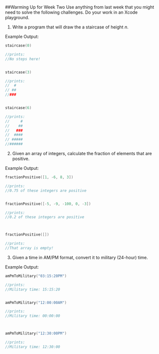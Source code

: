 ##Warming Up for Week Two
Use anything from last week that you might need to solve the following challenges. Do your work in an Xcode playground.

1) Write a program that will draw the a staircase of height *n*.
 
Example Output:

```Swift
staircase(0)

//prints:
//No steps here!


staircase(3)

//prints:
//  #
// ##
//###


staircase(6)

//prints:
//     #
//    ##
//   ###
//  ####
// #####
//######
```

2) Given an array of integers, calculate the fraction of elements that are positive.


Example Output:

```Swift
fractionPositive([1, -6, 8, 3])

//prints:
//0.75 of these integers are positive


fractionPositive([-5, -9, -100, 0, -3])

//prints:
//0.2 of these integers are positive



fractionPositive([])

//prints:
//That array is empty!
```

3) Given a time in AM/PM format, convert it to military (24-hour) time.


Example Output:

```Swift
amPmToMilitary("03:15:20PM")

//prints:
//Military time: 15:15:20


amPmToMilitary("12:00:00AM")

//prints:
//Military time: 00:00:00



amPmToMilitary("12:30:00PM")

//prints:
//Military time: 12:30:00
```
